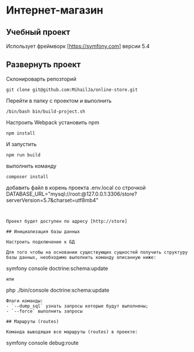 # Интернет-магазин
## Учебный проект

Использует фреймворк [https://symfony.com] версии 5.4

## Развернуть проект 

Склонироварть репозторий 
``` 
git clone git@github.com:MihailJa/online-store.git
```
Перейти в папку с проектом и выполнить 
```
/bin/bash bin/build-project.sh
```
Настроить Webpack установить npm
```
npm install
```
И запустить
```
npm run build
```
выполнить команду
```
composer install
```
добавить файл в корень проекта .env.local со строчкой DATABASE_URL="mysql://root:@127.0.0.1:3306/store?serverVersion=5.7&charset=utf8mb4"
```


Проект будет доступен по адресу [http://store]

## Инициализация базы данных

Настроить подключение к БД

Для того чтобы на основании существующих сущностей получить структуру базы данных, необходимо выполнить команду описанную ниже:

``` 
symfony console doctrine:schema:update
```
или
``` 
php ./bin/console doctrine:schema:update
```
Флаги команды:
- `--dump_sql` узнать запросы которые будут выполнены;
- `--force` выполнить запросы

## Маршруты (routes)

Команда выводящая все маршруты (routes) в проекте:

``` 
symfony console debug:route
```

